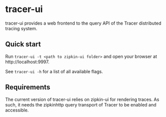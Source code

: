 # tracer-ui

tracer-ui provides a web frontend to the query API of the Tracer
distributed tracing system.

## Quick start

Run `tracer-ui -t <path to zipkin-ui folder>` and open your browser at
http://localhost:9997.

See `tracer-ui -h` for a list of all available flags.

## Requirements

The current version of tracer-ui relies on zipkin-ui for rendering
traces. As such, it needs the zipkinhttp query transport of Tracer to
be enabled and accessible.

